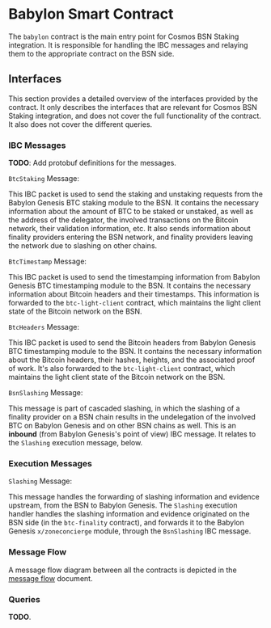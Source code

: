# Babylon Smart Contract

The `babylon` contract is the main entry point for Cosmos BSN Staking
integration.
It is responsible for handling the IBC messages and relaying them to the
appropriate contract on the BSN side.

## Interfaces

This section provides a detailed overview of the interfaces provided by the
contract.
It only describes the interfaces that are relevant for Cosmos BSN Staking
integration, and does not cover the full functionality of the contract.
It also does not cover the different queries.

### IBC Messages

**TODO**: Add protobuf definitions for the messages.

`BtcStaking` Message:

This IBC packet is used to send the staking and unstaking requests from the
Babylon Genesis BTC staking module to the BSN.
It contains the necessary information about the amount of BTC to be staked or
unstaked, as well as the address of the delegator, the involved transactions on
the Bitcoin network, their validation information, etc.
It also sends information about finality providers entering the BSN network, and
finality providers leaving the network due to slashing on other chains.

`BtcTimestamp` Message:

This IBC packet is used to send the timestamping information from Babylon
Genesis BTC timestamping module to the BSN.
It contains the necessary information about Bitcoin headers and their
timestamps.
This information is forwarded to the `btc-light-client` contract, which
maintains the light client state of the Bitcoin network on the BSN.

`BtcHeaders` Message:

This IBC packet is used to send the Bitcoin headers from Babylon Genesis BTC
timestamping module to the BSN. It contains the necessary information about
the Bitcoin headers, their hashes, heights, and the associated proof of work.
It's also forwarded to the `btc-light-client` contract, which maintains the
light client state of the Bitcoin network on the BSN.

`BsnSlashing` Message:

This message is part of cascaded slashing, in which the slashing of a finality
provider on a BSN chain results in the undelegation of the involved BTC on
Babylon Genesis and on other BSN chains as well.
This is an **inbound** (from Babylon Genesis's point of view) IBC message.
It relates to the `Slashing` execution message, below.

### Execution Messages

`Slashing` Message:

This message handles the forwarding of slashing information and evidence
upstream, from the BSN to Babylon Genesis.
The `Slashing` execution handler handles the slashing information and evidence
originated on the BSN side (in the  `btc-finality` contract), and forwards it to
the Babylon Genesis `x/zoneconcierge` module, through the `BsnSlashing`
IBC message.

### Message Flow

A message flow diagram between all the contracts is depicted in the
[message flow](../../docs/MESSAGE_FLOW.md) document.

### Queries

**TODO**.